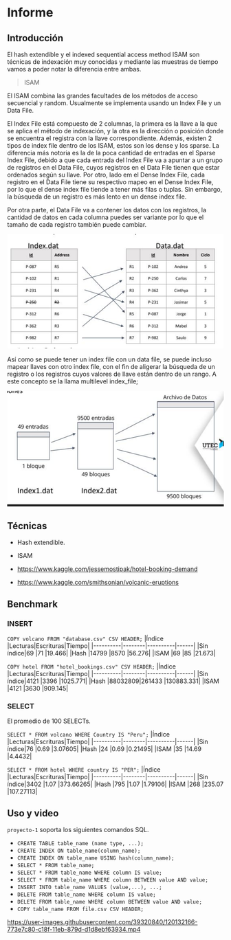 # Informe

## Introducción

El hash extendible y el indexed sequential access method ISAM son técnicas
de indexación muy conocidas y mediante las muestras de  tiempo vamos a poder notar la diferencia entre ambas.

>ISAM

El ISAM combina las grandes facultades de los métodos de acceso secuencial y random. Usualmente se implementa usando un Index File y un Data File. 

El Index File está compuesto de 2 columnas, la primera es la llave a la que 
se aplica el método de indexación, y la otra es la dirección o posición donde se encuentra el registra con la llave correspondiente. Además, existen 
2 tipos de index file dentro de los ISAM, estos son los dense y los sparse.
La diferencia más notoria es la de la poca cantidad de entradas en el Sparse Index File, debido a que cada entrada del Index File va a apuntar a un grupo de registros en el Data File, cuyos registros en el Data File tienen que estar ordenados según su llave. Por otro, lado em el Dense Index File, cada registro en el Data File tiene su respectivo mapeo en el Dense Index File, por lo que el dense index file tiende a tener más filas o tuplas. Sin embargo, la búsqueda de un registro es más lento en un dense index file.

Por otra parte, el Data File va a contener los datos con los registros, la cantidad de datos en cada columna puedes ser variante por lo que el tamaño 
de cada registro también puede cambiar. 

![Getting Started](./ISAM.JPG)


Así como se puede tener un index file con un data file, se puede incluso mapear llaves con otro index file, con el fin de aligerar la búsqueda de un registro o los registros cuyos valores de llave están dentro de un rango. A este concepto se la llama multilevel index_file;

![Getting Started](./multilevelindexfile.JPG)





## Técnicas

- Hash extendible.
- ISAM

- https://www.kaggle.com/jessemostipak/hotel-booking-demand
- https://www.kaggle.com/smithsonian/volcanic-eruptions

## Benchmark

### INSERT

`COPY volcano FROM "database.csv" CSV HEADER;`
|Índice    |Lecturas|Escrituras|Tiempo|
|----------|--------|----------|------|
|Sin índice|69      |71        |19.466|
|Hash      |14799   |8570      |56.276|
|ISAM      |69      |85        |21.673|


`COPY hotel FROM "hotel_bookings.csv" CSV HEADER;`
|Índice    |Lecturas|Escrituras|Tiempo|
|----------|--------|----------|------|
|Sin índice|4121    |3396      |1025.771|
|Hash      |88032809|261433    |130883.331|
|ISAM      |4121    |3630      |909.145|


### SELECT
El promedio de 100 SELECTs.

`SELECT * FROM volcano WHERE Country IS "Peru";`
|Índice    |Lecturas|Escrituras|Tiempo|
|----------|--------|----------|------|
|Sin índice|76      |0.69      |3.07605|
|Hash      |24      |0.69      |0.21495|
|ISAM      |35      |14.69     |4.4432|


`SELECT * FROM hotel WHERE country IS "PER";`
|Índice    |Lecturas|Escrituras|Tiempo|
|----------|--------|----------|------|
|Sin índice|3402    |1.07      |373.66265|
|Hash      |795     |1.07      |1.79106|
|ISAM      |268     |235.07    |107.27113|


## Uso y video
`proyecto-1` soporta los siguientes comandos SQL.
- `CREATE TABLE table_name (name type, ...);`
- `CREATE INDEX ON table_name(column_name);`
- `CREATE INDEX ON table_name USING hash(column_name);`
- `SELECT * FROM table_name;`
- `SELECT * FROM table_name WHERE column IS value;`
- `SELECT * FROM table_name WHERE column BETWEEN value AND value;`
- `INSERT INTO table_name VALUES (value,...), ...;`
- `DELETE FROM table_name WHERE column IS value;`
- `DELETE FROM table_name WHERE column BETWEEN value AND value;`
- `COPY table_name FROM file.csv CSV HEADER;`

https://user-images.githubusercontent.com/39320840/120132166-773e7c80-c18f-11eb-879d-d1d8ebf63934.mp4
